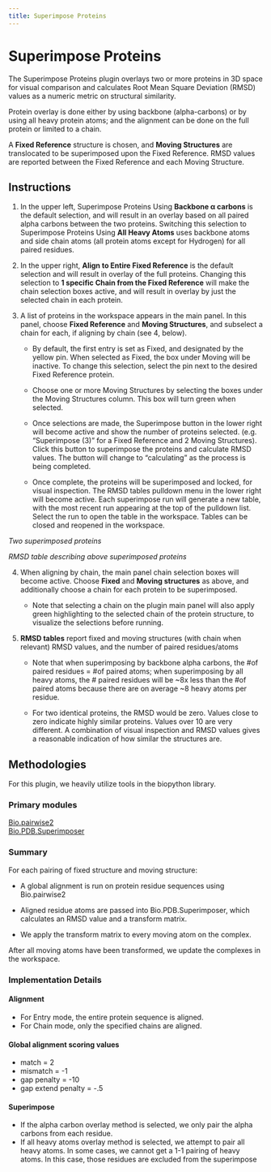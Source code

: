 ```yaml
---
title: Superimpose Proteins
---
```


# Superimpose Proteins

The Superimpose Proteins plugin overlays two or more proteins in 3D space for visual comparison and calculates Root Mean Square Deviation (RMSD) values as a numeric metric on structural similarity.   

Protein overlay is done either by using backbone (alpha-carbons) or by using all heavy protein atoms; and the alignment can be done on the full protein or limited to a chain.

A **Fixed Reference** structure is chosen, and **Moving Structures** are translocated to be superimposed upon the Fixed Reference. RMSD values are reported between the Fixed Reference and each Moving Structure.

## Instructions

<vimg src="plugins-page/superimpose_menu.png" />

1. In the upper left, Superimpose Proteins Using **Backbone α carbons** is the default selection, and will result in an overlay based on all paired alpha carbons between the two proteins.   Switching this selection to Superimpose Proteins Using **All Heavy Atoms** uses backbone atoms and side chain atoms (all protein atoms except for Hydrogen) for all paired residues.

2. In the upper right, **Align to Entire Fixed Reference** is the default selection and will result in overlay of the full proteins.  Changing this selection to **1 specific Chain from the Fixed Reference** will make the chain selection boxes active, and will result in overlay by just the selected chain in each protein.   

3. A list of proteins in the workspace appears in the main panel.  In this panel, choose **Fixed Reference** and **Moving Structures**, and subselect a chain for each, if aligning by chain (see 4, below).
    - By default, the first entry is set as Fixed, and designated by the yellow pin. When selected as Fixed, the box under Moving will be inactive.  To change this selection, select the pin next to the desired Fixed Reference protein.

    - Choose one or more Moving Structures by selecting the boxes under the Moving Structures column.  This box will turn green when selected.  
    
    - Once selections are made, the Superimpose button in the lower right will become active and show the number of proteins selected.  (e.g. “Superimpose (3)” for a Fixed Reference and 2 Moving Structures).  Click this button to superimpose the proteins and calculate RMSD values.   The button will change to “calculating” as the process is being completed.  
    
    - Once complete, the proteins will be superimposed and locked, for visual inspection.  The RMSD tables pulldown menu in the lower right will become active.   Each superimpose run will generate a new table, with the most recent run appearing at the top of the pulldown list.  Select the run to open the table in the workspace.  Tables can be closed and reopened in the workspace.

<vimg src="plugins-page/superimpose_protein.png" />
<em>Two superimposed proteins</em>
<p></p>

<vimg src="plugins-page/superimpose_rmsd_menu.png" />
<em>RMSD table describing above superimposed proteins </em>


4. When aligning by chain, the main panel chain selection boxes will become active. 
Choose **Fixed** and **Moving structures** as above, and additionally choose a chain for each protein to be superimposed.  
    
    - Note that selecting a chain on the plugin main panel will also apply green highlighting to the selected chain of the protein structure, to visualize the selections before running.


<vimg src="plugins-page/superimpose_menu_2.png" />
<vimg src="plugins-page/superimpose_rmsd_menu_2.png" />

5. **RMSD tables** report fixed and moving structures (with chain when relevant) RMSD values, and the number of paired residues/atoms
    
    - Note that when superimposing by backbone alpha carbons, the #of paired residues = #of paired atoms;  when superimposing by all heavy atoms, the # paired residues will be ~8x less than the #of paired atoms because there are on average ~8 heavy atoms per residue.
    
    - For two identical proteins, the RMSD would be zero.  Values close to zero indicate highly similar proteins.  Values over 10 are very different.  A combination of visual inspection and RMSD values gives a reasonable indication of how similar the structures are.


## Methodologies

For this plugin, we heavily utilize tools in the biopython library.

### Primary modules
[Bio.pairwise2](https://biopython.org/docs/1.75/api/Bio.pairwise2.html#module-Bio.pairwise2) <br>
[Bio.PDB.Superimposer](https://biopython.org/docs/1.75/api/Bio.PDB.Superimposer.html#module-Bio.PDB.Superimposer)

### Summary
For each pairing of fixed structure and moving structure:
- A global alignment is run on protein residue sequences using Bio.pairwise2
    
- Aligned residue atoms are passed into Bio.PDB.Superimposer, which calculates an RMSD value and a transform matrix.

- We apply the transform matrix to every moving atom on the complex.

After all moving atoms have been transformed, we update the complexes in the workspace.

### Implementation Details

#### Alignment
- For Entry mode, the entire protein sequence is aligned.
- For Chain mode, only the specified chains are aligned.

#### Global alignment scoring values
- match = 2
- mismatch = -1
- gap penalty = -10
- gap extend penalty = -.5

#### Superimpose
- If the alpha carbon overlay method is selected, we only pair the alpha carbons from each residue.
- If all heavy atoms overlay method is selected, we attempt to pair all heavy atoms. In some cases, we cannot get a 1-1 pairing of heavy atoms. In this case, those residues are excluded from the superimpose

